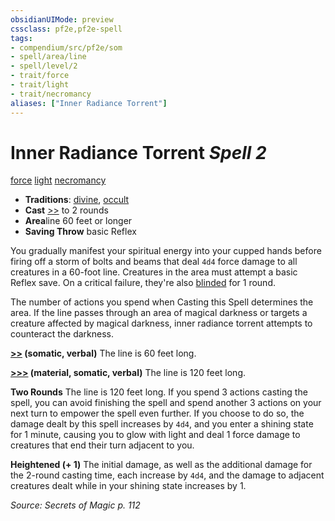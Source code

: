 ```yaml
---
obsidianUIMode: preview
cssclass: pf2e,pf2e-spell
tags:
- compendium/src/pf2e/som
- spell/area/line
- spell/level/2
- trait/force
- trait/light
- trait/necromancy
aliases: ["Inner Radiance Torrent"]
---
```

# Inner Radiance Torrent *Spell 2*   
[force](/rules/traits/force.md)  [light](/rules/traits/light.md)  [necromancy](/rules/traits/necromancy.md)  

- **Traditions**: [divine](/rules/traits/divine.md), [occult](/rules/traits/occult.md)
- **Cast** [>>](/rules/core-rulebook/chapter-9-playing-the-game.md#Actions "Two-Action") to 2 rounds 
- **Area**line 60 feet or longer
- **Saving Throw**  basic Reflex

You gradually manifest your spiritual energy into your cupped hands before firing off a storm of bolts and beams that deal `4d4` force damage to all creatures in a 60-foot line. Creatures in the area must attempt a basic Reflex save. On a critical failure, they're also [blinded](/rules/conditions.md#Blinded) for 1 round.

The number of actions you spend when Casting this Spell determines the area. If the line passes through an area of magical darkness or targets a creature affected by magical darkness, inner radiance torrent attempts to counteract the darkness.

**[>>](/rules/core-rulebook/chapter-9-playing-the-game.md#Actions "Two-Action") (somatic, verbal)** The line is 60 feet long.

**[>>>](/rules/core-rulebook/chapter-9-playing-the-game.md#Actions "Three-Action") (material, somatic, verbal)** The line is 120 feet long.

**Two Rounds** The line is 120 feet long. If you spend 3 actions casting the spell, you can avoid finishing the spell and spend another 3 actions on your next turn to empower the spell even further. If you choose to do so, the damage dealt by this spell increases by `4d4`, and you enter a shining state for 1 minute, causing you to glow with light and deal 1 force damage to creatures that end their turn adjacent to you.

**Heightened (+ 1)** The initial damage, as well as the additional damage for the 2-round casting time, each increase by `4d4`, and the damage to adjacent creatures dealt while in your shining state increases by 1.

*Source: Secrets of Magic p. 112*